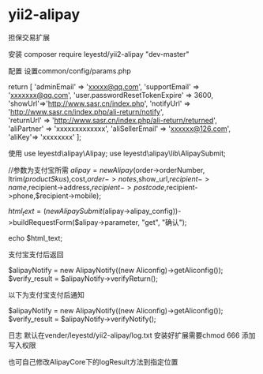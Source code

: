 # yii2-alipay
担保交易扩展

安装
composer require leyestd/yii2-alipay "dev-master"

配置
设置common/config/params.php

return [
    'adminEmail' => 'xxxxx@qq.com',
    'supportEmail' => 'xxxxxxx@qq.com',
    'user.passwordResetTokenExpire' => 3600,
    'showUrl'=>'http://www.sasr.cn/index.php',
    'notifyUrl' => 'http://www.sasr.cn/index.php/ali-return/notify',  
    'returnUrl' => 'http://www.sasr.cn/index.php/ali-return/returned',   
    'aliPartner' => 'xxxxxxxxxxxxx',
    'aliSellerEmail' => 'xxxxxx@126.com',
    'aliKey'=> 'xxxxxxxx'
];

使用
use leyestd\alipay\Alipay;
use leyestd\alipay\lib\AlipaySubmit;

//参数为支付宝所需
$alipay=new Alipay($order->orderNumber,  ltrim($productSkus),$cost,$order->notes,$show_url,$recipient->name,$recipient->address,$recipient->postcode,$recipient->phone,$recipient->mobile);

$html_text = (new AlipaySubmit($alipay->alipay_config))->buildRequestForm($alipay->parameter, "get", "确认");
               
echo $html_text;

支付宝支付后返回

$alipayNotify = new AlipayNotify((new Aliconfig)->getAliconfig());
$verify_result = $alipayNotify->verifyReturn();

以下为支付宝支付后通知

$alipayNotify = new AlipayNotify((new Aliconfig)->getAliconfig());
$verify_result = $alipayNotify->verifyNotify();

日志
默认在vender/leyestd/yii2-alipay/log.txt  安装好扩展需要chmod 666 添加写入权限

也可自己修改AlipayCore下的logResult方法到指定位置


